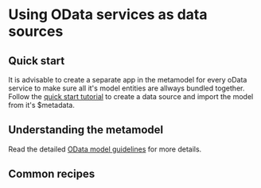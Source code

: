 # Using OData services as data sources

## Quick start

It is advisable to create a separate app in the metamodel for every oData service to make sure all it's model entities are allways bundled together. Follow the [quick start tutorial](quick_start.md) to create a data source and import the model from it's $metadata.

## Understanding the metamodel

Read the detailed [OData model guidelines](the_metamodel_for_odata.md) for more details.

## Common recipes